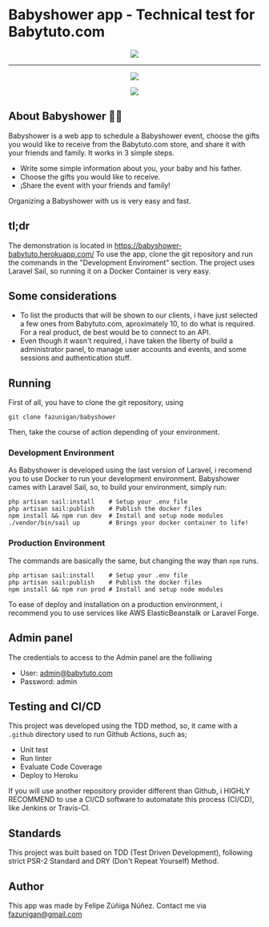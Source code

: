 # Babyshower app - Technical test for Babytuto.com

<p align="center"><a href="https://babytuto.com" target="_blank"><img src="https://s3.babytuto.com/565e454ba662a1a8794491dd3a4c942d.png"></a></p>
<hr>
<p align="center"><a href="https://github.com/fazunigan/babyshower/actions/workflows/ci-cd.yaml" target="_blank"><img src="https://github.com/fazunigan/babyshower/actions/workflows/ci-cd.yaml/badge.svg"></a></p>

<p align="center"><img src="https://codecov.io/gh/fazunigan/babyshower/branch/master/graph/badge.svg)"></p>

## About Babyshower 👼🏼

Babyshower is a web app to schedule a Babyshower event, choose the gifts you would like to receive from the Babytuto.com store, and share it with your friends and family. It works in 3 simple steps.

- Write some simple information about you, your baby and his father.
- Choose the gifts you would like to receive.
- ¡Share the event with your friends and family!

Organizing a Babyshower with us is very easy and fast.

## tl;dr

The demonstration is located in https://babyshower-babytuto.herokuapp.com/
To use the app, clone the git repository and run the commands in the "Development Enviroment" section.
The project uses Laravel Sail, so running it on a Docker Container is very easy.

## Some considerations

- To list the products that will be shown to our clients, i have just selected a few ones from Babytuto.com, aproximately 10, to do what is required. For a real product, de best would be to connect to an API.
- Even though it wasn't required, i have taken the liberty of build a administrator panel, to manage user accounts and events, and some sessions and authentication stuff.

## Running

First of all, you have to clone the git repository, using

```
git clone fazunigan/babyshower
```

Then, take the course of action depending of your environment.

### Development Environment

As Babyshower is developed using the last version of Laravel, i recomend you to use Docker to run your development environment. Babyshower cames with Laravel Sail, so, to build your environment, simply run:

```
php artisan sail:install    # Setup your .env file
php artisan sail:publish    # Publish the docker files
npm install && npm run dev  # Install and setup node modules
./vendor/bin/sail up        # Brings your docker container to life!
```

### Production Environment

The commands are basically the same, but changing the way than ```npm``` runs.

```
php artisan sail:install    # Setup your .env file
php artisan sail:publish    # Publish the docker files
npm install && npm run prod # Install and setup node modules
```

To ease of deploy and installation on a production environment, i recommend you to use services like AWS ElasticBeanstalk or Laravel Forge.

## Admin panel

The credentials to access to the Admin panel are the folliwing
- User: admin@babytuto.com
- Password: admin

## Testing and CI/CD

This project was developed using the TDD method, so, it came with a ```.github``` directory used to run Github Actions, such as;

- Unit test
- Run linter
- Evaluate Code Coverage
- Deploy to Heroku

If you will use another repository provider different than Github, i HIGHLY RECOMMEND to use a CI/CD software to automatate this process (CI/CD), like Jenkins or Travis-CI.

## Standards

This project was built based on TDD (Test Driven Development), following strict PSR-2 Standard and DRY (Don't Repeat Yourself) Method.

## Author

This app was made by Felipe Zúñiga Núñez. Contact me via [fazunigan@gmail.com](mailto:fazunigan@gmail.com)
